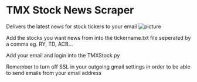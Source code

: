 # TMX Stock News Scraper
Delivers the latest news for stock tickers to your email
![picture](https://imgur.com/a/6eSkvgJ)

Add the stocks you want news from into the tickername.txt file seperated by a comma eg. RY, TD, ACB...


Add your email and login into the TMXStock.py


Remember to turn off SSL in your outgoing gmail settings in order to be able to send emails from your email address
